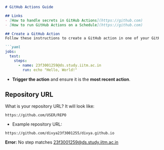 ```markdown
# GitHub Actions Guide

## Links
- [How to handle secrets in GitHub Actions](https://github.com)
- [How to run GitHub Actions on a Schedule](https://github.com)

## Create a GitHub Action
Follow these instructions to create a GitHub action in one of your GitHub repositories. Ensure that one of the steps in the action contains your email address. For example:

```yaml
jobs:
  test:
    steps:
      - name: 23f3001259@ds.study.iitm.ac.in
        run: echo "Hello, World!"
```

- **Trigger the action** and ensure it is the **most recent action**.

## Repository URL
What is your repository URL? It will look like:
```
https://github.com/USER/REPO
```

- Example repository URL:
```
https://github.com/divya23f3001255/divya.github.io
```

**Error:** No step matches 23f3001259@ds.study.iitm.ac.in
```